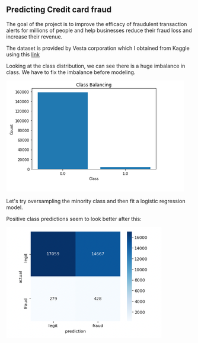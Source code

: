 ## Predicting Credit card fraud

The goal of the project is to improve the efficacy of fraudulent transaction alerts for millions of people and help businesses reduce their fraud loss and increase their revenue.

The dataset is provided by Vesta corporation which I obtained from Kaggle using this [link](https://www.kaggle.com/c/ieee-fraud-detection/)

Looking at the class distribution, we can see there is a huge imbalance in class. We have to fix the imbalance before modeling.

![Class Balancing](images/Class_Imbalance.png)


Let's try oversampling the minority class and then fit a logistic regression model.

Positive class predictions seem to look better after this:


![Prediction vs Actual](images/Confusion_matrix.png)

